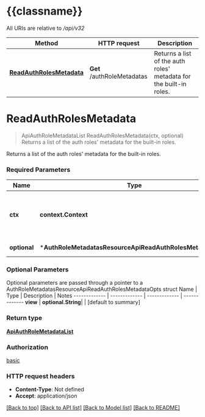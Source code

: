 # {{classname}}

All URIs are relative to */api/v32*

Method | HTTP request | Description
------------- | ------------- | -------------
[**ReadAuthRolesMetadata**](AuthRoleMetadatasResourceApi.md#ReadAuthRolesMetadata) | **Get** /authRoleMetadatas | Returns a list of the auth roles&#x27; metadata for the built-in roles.

# **ReadAuthRolesMetadata**
> ApiAuthRoleMetadataList ReadAuthRolesMetadata(ctx, optional)
Returns a list of the auth roles' metadata for the built-in roles.

Returns a list of the auth roles' metadata for the built-in roles.

### Required Parameters

Name | Type | Description  | Notes
------------- | ------------- | ------------- | -------------
 **ctx** | **context.Context** | context for authentication, logging, cancellation, deadlines, tracing, etc.
 **optional** | ***AuthRoleMetadatasResourceApiReadAuthRolesMetadataOpts** | optional parameters | nil if no parameters

### Optional Parameters
Optional parameters are passed through a pointer to a AuthRoleMetadatasResourceApiReadAuthRolesMetadataOpts struct
Name | Type | Description  | Notes
------------- | ------------- | ------------- | -------------
 **view** | **optional.String**|  | [default to summary]

### Return type

[**ApiAuthRoleMetadataList**](ApiAuthRoleMetadataList.md)

### Authorization

[basic](../README.md#basic)

### HTTP request headers

 - **Content-Type**: Not defined
 - **Accept**: application/json

[[Back to top]](#) [[Back to API list]](../README.md#documentation-for-api-endpoints) [[Back to Model list]](../README.md#documentation-for-models) [[Back to README]](../README.md)

